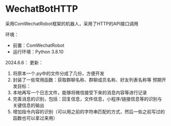 # WechatBotHTTP

采用ComWechatRobot框架的机器人，采用了HTTP的API接口调用

环境：
- 前置：ComWechatRobot
- 运行环境：Python 3.8.10

2024.6.6：
更新：
1. 将原本一个.py中的文件分成了几份，方便开发
2. 封装了一些常用函数：获取群聊名称、群聊成员名称、好友列表名称等
预期开发目标：
1. 本地再写一个日志文件，能够将微信接受下来的消息内容等进行记录
2. 完善消息的识别，包括：回复信息，文件信息，小程序/链接信息等的识别与关键信息的输出
3. 增加指令内容的识别（可以用之前的字符串匹配的方式，然后一些之前写过的函数也可以拿过来用）